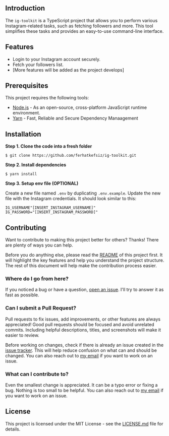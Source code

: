 ## Introduction

The `ig-toolkit` is a TypeScript project that allows you to perform various Instagram-related tasks, such as fetching followers and more. This tool simplifies these tasks and provides an easy-to-use command-line interface.


## Features

- Login to your Instagram account securely.
- Fetch your followers list.
- [More features will be added as the project develops]


## Prerequisites

This project requires the following tools:

- [Node.js](https://nodejs.org/en/) - As an open-source, cross-platform JavaScript runtime environment.
- [Yarn](https://classic.yarnpkg.com/en/docs/install#mac-stable) - Fast, Reliable and Secure Dependency Manaagement

## Installation

**Step 1. Clone the code into a fresh folder**

```
$ git clone https://github.com/ferhatkefsiz/ig-toolkit.git
```

**Step 2. Install dependencies**

```
$ yarn install
```

**Step 3. Setup env file (OPTIONAL)**

Create a new file named `.env` by duplicating `.env.example`. Update the new file with the Instagram credentials. It should look similar to this:
```
IG_USERNAME"[INSERT_INSTAGRAM_USERNAME]"
IG_PASSWORD="[INSERT_INSTAGRAM_PASSWORD]"
```

## Contributing

Want to contribute to making this project better for others? Thanks! There are plenty of ways you can help.

Before you do anything else, please read the [README][readme] of this project first. It will highlight the key features and help you understand the project structure. The rest of this document will help make the contribution process easier.

### Where do I go from here?

If you noticed a bug or have a question, [open an issue][issues]. I'll try to answer it as fast as possible.

### Can I submit a Pull Request?

Pull requests to fix issues, add improvements, or other features are always appreciated! Good pull requests should be focused and avoid unrelated commits. Including helpful descriptions, titles, and screenshots will make it easier to review.

Before working on changes, check if there is already an issue created in the [issue tracker][issues]. This will help reduce confusion on what can and should be changed. You can also reach out to [my email][email] if you want to work on an issue.

### What can I contribute to?

Even the smallest change is appreciated. It can be a typo error or fixing a bug. Nothing is too small to be helpful. You can also reach out to [my email][email] if you want to work on an issue.

## License

This project is licensed under the MIT License - see the [LICENSE.md][license] file for details.

[readme]: https://github.com/ferhatkefsiz/ig-toolkit#README
[issues]: https://github.com/ferhatkefsiz/ig-toolkit/issues
[email]: mailto:hello@ferhat.io
[license]: https://github.com/ferhatkefsiz/ig-toolkit/LICENSE.md

